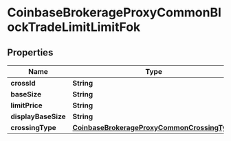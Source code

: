 
# CoinbaseBrokerageProxyCommonBlockTradeLimitLimitFok

## Properties
Name | Type | Description | Notes
------------ | ------------- | ------------- | -------------
**crossId** | **String** |  |  [optional]
**baseSize** | **String** |  |  [optional]
**limitPrice** | **String** |  |  [optional]
**displayBaseSize** | **String** |  |  [optional]
**crossingType** | [**CoinbaseBrokerageProxyCommonCrossingType**](CoinbaseBrokerageProxyCommonCrossingType.md) |  |  [optional]



